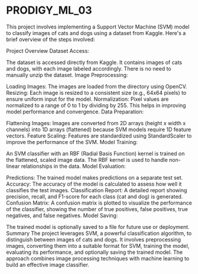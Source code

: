 # PRODIGY_ML_03

This project involves implementing a Support Vector Machine (SVM) model to classify images of cats and dogs using a dataset from Kaggle. Here's a brief overview of the steps involved:

Project Overview
Dataset Access:

The dataset is accessed directly from Kaggle. It contains images of cats and dogs, with each image labeled accordingly. There is no need to manually unzip the dataset.
Image Preprocessing:

Loading Images: The images are loaded from the directory using OpenCV.
Resizing: Each image is resized to a consistent size (e.g., 64x64 pixels) to ensure uniform input for the model.
Normalization: Pixel values are normalized to a range of 0 to 1 by dividing by 255. This helps in improving model performance and convergence.
Data Preparation:

Flattening Images: Images are converted from 2D arrays (height x width x channels) into 1D arrays (flattened) because SVM models require 1D feature vectors.
Feature Scaling: Features are standardized using StandardScaler to improve the performance of the SVM.
Model Training:

An SVM classifier with an RBF (Radial Basis Function) kernel is trained on the flattened, scaled image data. The RBF kernel is used to handle non-linear relationships in the data.
Model Evaluation:

Predictions: The trained model makes predictions on a separate test set.
Accuracy: The accuracy of the model is calculated to assess how well it classifies the test images.
Classification Report: A detailed report showing precision, recall, and F1-score for each class (cat and dog) is generated.
Confusion Matrix: A confusion matrix is plotted to visualize the performance of the classifier, showing the number of true positives, false positives, true negatives, and false negatives.
Model Saving:

The trained model is optionally saved to a file for future use or deployment.
Summary
The project leverages SVM, a powerful classification algorithm, to distinguish between images of cats and dogs. It involves preprocessing images, converting them into a suitable format for SVM, training the model, evaluating its performance, and optionally saving the trained model. The approach combines image processing techniques with machine learning to build an effective image classifier.

